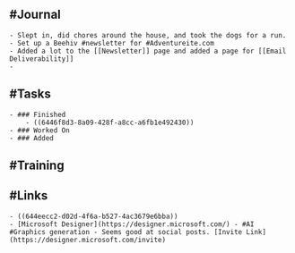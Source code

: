 ## #Journal
	- Slept in, did chores around the house, and took the dogs for a run.
	- Set up a Beehiv #newsletter for #Adventureite.com
	- Added a lot to the [[Newsletter]] page and added a page for [[Email Deliverability]]
	-
## #Tasks
	- ### Finished
		- ((6446f8d3-8a09-428f-a8cc-a6fb1e492430))
	- ### Worked On
	- ### Added
## #Training
## #Links
	- ((644eecc2-d02d-4f6a-b527-4ac3679e6bba))
	- [Microsoft Designer](https://designer.microsoft.com/) - #AI #Graphics generation - Seems good at social posts. [Invite Link](https://designer.microsoft.com/invite)